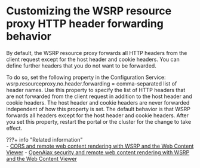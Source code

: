 # Customizing the WSRP resource proxy HTTP header forwarding behavior

By default, the WSRP resource proxy forwards all HTTP headers from the client request except for the host header and cookie headers. You can define further headers that you do not want to be forwarded.

To do so, set the following property in the Configuration Service: wsrp.resourceproxy.no.header.forwarding = comma-separated list of header names. Use this property to specify the list of HTTP headers that are not forwarded from the client request in addition to the host header and cookie headers. The host header and cookie headers are never forwarded independent of how this property is set. The default behavior is that WSRP forwards all headers except for the host header and cookie headers. After you set this property, restart the portal or the cluster for the change to take effect.


???+ info "Related information"  
    -   [CORS and remote web content rendering with WSRP and the Web Content Viewer](../../../../../../manage_content/wcm/wcm_content_delivery/delivering_web_content/deliver_webcontent_on_portal/enable_remote_render_wsrp/wcm_config_wcmviewer_wsrp_cors.md)
    -   [OpenAjax security and remote web content rendering with WSRP and the Web Content Viewer](../../../../../../manage_content/wcm/wcm_content_delivery/delivering_web_content/deliver_webcontent_on_portal/enable_remote_render_wsrp/wcm_config_wcmviewer_wsrp_open_ajax.md)

